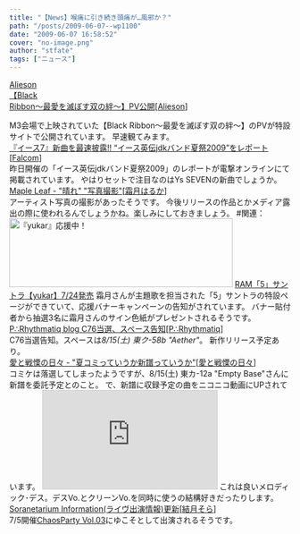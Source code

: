 ```yaml
---
title: "【News】喉痛に引き続き頭痛が…風邪か？"
path: "/posts/2009-06-07--wp1100"
date: "2009-06-07 16:58:52"
cover: "no-image.png"
author: "stfate"
tags: ["ニュース"]
---
```


<style type="text/css">
<!--
p {white-space: pre-wrap};
-->
</style>

<a class="topics" href="http://www.alieson.net/html/" target="_blank">Alieson 【Black Ribbon～最愛を滅ぼす双の絆～】PV公開</a><span class="junre">[<a href="http://www.alieson.net/html/" target="_blank">Alieson</a>]</span>
<div class="news">M3会場で上映されていた【Black Ribbon～最愛を滅ぼす双の絆～】のPVが特設サイトで公開されています。
早速観てみます。</div>
<a class="topics" href="http://news.dengeki.com/elem/000/000/169/169520/" target="_blank">『イース7』新曲を最速披露!! “イース英伝jdkバンド夏祭2009”をレポート</a><span class="junre">[<a href="http://www.falcom.co.jp/" target="_blank">Falcom</a>]</span>
<div class="news">昨日開催の「イース英伝jdkバンド夏祭2009」のレポートが電撃オンラインにて掲載されています。
やはりセットで注目なのはYs SEVENの新曲でしょうか。</div>
<a class="topics" href="http://shimotsukin.jugem.jp/" target="_blank">Maple Leaf - "晴れ" "写真撮影"</a><span class="junre">[<a href="http://shimotsukin.com/" target="_blank">霜月はるか</a>]</span>
<div class="news">アーティスト写真の撮影があったそうです。
今後リリースの作品とかメディア露出の際に使われるんでしょうかね。楽しみにしておきましょう。
#関連：<a href="http://5sounds.prpage.jp/index.html" target="_blank"><img src="http://5sounds.prpage.jp/ouen_img/ouen_e001.jpg" width="400" height="123" border="0" alt="『yukar』応援中！" /></a>
<a href="http://5sounds.prpage.jp/" target="_blank">RAM「5」サントラ【yukar】7/24発売</a>
霜月さんが主題歌を担当された「5」サントラの特設ページができていて、応援バナーキャンペーンの告知がされています。
バナー貼付者から抽選3名に霜月さんのサイン色紙がプレゼントされるそうです。</div>
<a class="topics" href="http://prq.blog44.fc2.com/" target="_blank">P∴Rhythmatiq blog C76当選、スペース告知</a><span class="junre">[<a href="http://prq.blog44.fc2.com/" target="_blank">P∴Rhythmatiq</a>]</span>
<div class="news">C76当選告知。スペースは<em>8/15(土) 東ク-58b "Aether"</em>。
新作リリース予定あり。</div>
<a class="topics" href="http://cobhc.blog40.fc2.com/" target="_blank">愛と戦慄の日々 - "夏コミっていうか新譜っていうか"</a><span class="junre">[<a href="http://cobhc.blog40.fc2.com/" target="_blank">愛と戦慄の日々</a>]</span>
<div class="news">コミケは落選してしまったようですが、8/15(土) 東カ-12a "Empty Base"さんに新譜を委託予定とのこと。
で、新譜に収録予定の曲をニコニコ動画にUPされています。
<iframe width="312" height="176" src="http://ext.nicovideo.jp/thumb/sm7275516" scrolling="no" style="border:solid 1px #CCC;" frameborder="0"><a href="http://www.nicovideo.jp/watch/sm7275516">【ニコニコ動画】【東方】竹取飛翔をボーカルアレンジしてみた【自作アレンジ】</a></iframe>
これは良いメロディック･デス。デスVo.とクリーンVo.を同時に使うの結構好きだったりします。</div>
<a class="topics" href="http://soranetarium.com/" target="_blank">Soranetarium Information(ライヴ出演情報)更新</a><span class="junre">[<a href="http://soranetarium.com/" target="_blank">結月そら</a>]</span>
<div class="news">7/5開催<a href="http://www.chaosparty.jp/index.html" target="_blank">ChaosParty Vol.03</a>にゆこそとして出演されるそうです。</div>
